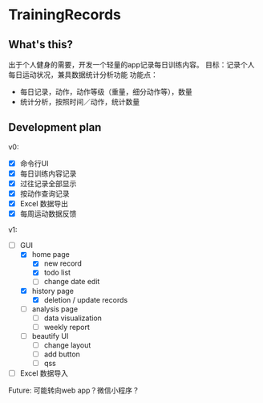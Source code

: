 # TrainingRecords

## What's this?
出于个人健身的需要，开发一个轻量的app记录每日训练内容。
目标：记录个人每日运动状况，兼具数据统计分析功能
功能点：
- 每日记录，动作，动作等级（重量，细分动作等），数量
- 统计分析，按照时间／动作，统计数量

## Development plan
v0:
- [x] 命令行UI
- [x] 每日训练内容记录
- [x] 过往记录全部显示
- [x] 按动作查询记录
- [x] Excel 数据导出
- [x] 每周运动数据反馈

v1:
- [ ] GUI
  - [x] home page
    - [x] new record
    - [x] todo list
    - [ ] change date edit
  - [x] history page
    - [x] deletion / update records
  - [ ] analysis page
    - [ ] data visualization
    - [ ] weekly report
  - [ ] beautify UI
    - [ ] change layout
    - [ ] add button
    - [ ] qss
- [ ] Excel 数据导入

Future:
可能转向web app？微信小程序？

